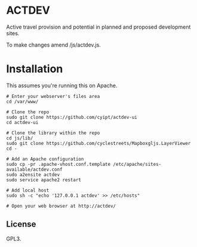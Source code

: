# ACTDEV 

Active travel provision and potential in planned and proposed development sites.

To make changes amend /js/actdev.js.


# Installation

This assumes you're running this on Apache.

```
# Enter your webserver's files area
cd /var/www/

# Clone the repo
sudo git clone https://github.com/cyipt/actdev-ui
cd actdev-ui

# Clone the library within the repo
cd js/lib/
sudo git clone https://github.com/cyclestreets/Mapboxgljs.LayerViewer
cd -

# Add an Apache configuration
sudo cp -pr .apache-vhost.conf.template /etc/apache/sites-available/actdev.conf
sudo a2ensite actdev
sudo service apache2 restart

# Add local host
sudo sh -c "echo '127.0.0.1 actdev' >> /etc/hosts"

# Open your web browser at http://actdev/
```


## License

GPL3.
